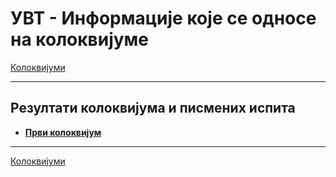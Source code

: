 # УВТ - Информације које се односе на колоквијумe

[Колоквијуми](../kolokvijumi/README.md)

---

## Резултати колоквијума и писмених испита

* **[Први колоквијум](./2019_11_14_prvi_kolokvijum.pdf)**

---

[Колоквијуми](../kolokvijumi/README.md)
